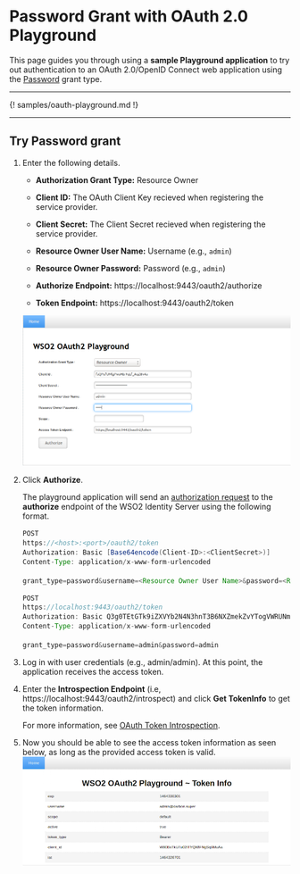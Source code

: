 # Password Grant with OAuth 2.0 Playground

This page guides you through using a **sample Playground application** to try out authentication to an OAuth 2.0/OpenID Connect web application using the [Password](insertlink) grant type.

----

{! samples/oauth-playground.md !}

----

## Try Password grant 

1.  Enter the following details.

    - **Authorization Grant Type:** Resource Owner
    
    - **Client ID:** The OAuth Client Key recieved when registering the service provider.

	- **Client Secret:** The Client Secret recieved when registering the service provider.
    
    - **Resource Owner User Name:** Username (e.g., `admin`)

	- **Resource Owner Password:** Password (e.g., `admin`)

	- **Authorize Endpoint:** https://localhost:9443/oauth2/authorize

	- **Token Endpoint:** https://localhost:9443/oauth2/token

	![password-with-playground](../assets/img/guides/password-with-playground.png) 
    
2. Click **Authorize**. 

	The playground application will send an
	[authorization request](https://tools.ietf.org/html/rfc6749#section-4.1.1)
	to the **authorize** endpoint of the WSO2 Identity Server using the
	following format.
	
	```java tab="Request Format"
	POST
	https://<host>:<port>/oauth2/token
	Authorization: Basic [Base64encode(Client-ID>:<ClientSecret>)]
	Content-Type: application/x-www-form-urlencoded

	grant_type=password&username=<Resource Owner User Name>&password=<Resource Owner Password>
	```
	
	```java tab="Sample Request"
	POST
	https://localhost:9443/oauth2/token
	Authorization: Basic Q3g0TEtGTk9iZXVYb2N4N3hnT3B6NXZmekZvYTogVWRUNm5XbnFXWkdnNDFHWnI5TXBTWGs5eU04YQ==
	Content-Type: application/x-www-form-urlencoded

	grant_type=password&username=admin&password=admin
	``` 

3. Log in with user credentials (e.g., admin/admin). At this point, the application receives the access token. 

4. Enter the **Introspection Endpoint** (i.e, https://localhost:9443/oauth2/introspect) and click **Get TokenInfo** to get the token   information. 

	For more information, see [OAuth Token Introspection](insertlink).

5.  Now you should be able to see the access token information as seen
    below, as long as the provided access token is valid.  
    ![access-token-info](../assets/img/guides/access-token-info.png)

